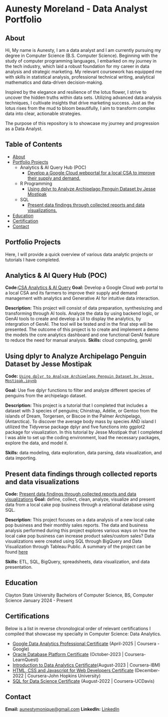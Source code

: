  # Aunesty Moreland - Data Analyst Portfolio

## About
Hi, My name is Aunesty, I am a data analyst and I am currently pursuing my degree in Computer Science (B.S. Computer Science). Beginning with the study of computer programming languages, I embarked on my journey in the tech industry, which laid a robust foundation for my career in data analysis and strategic marketing. My relevant coursework has equipped me with skills in statistical analysis, professional technical writing, analytical mathematics and data-driven decision-making.

Inspired by the elegance and resilience of the lotus flower, I strive to uncover the hidden truths within data sets. Utilizing advanced data analysis techniques, I cultivate insights that drive marketing success. Just as the lotus rises from the mud to bloom beautifully, I aim to transform complex data into clear, actionable strategies.

The purpose of this repository is to showcase my journey and progression as a Data Analyst. 

## Table of Contents
- [About](https://github.com/aunestly/aun-m_portfolio/blob/main/README.md#about)
- [Portfolio Projects](https://github.com/aunestly/aun-m_portfolio/blob/main/README.md#portfolio-projects)
  - Analytics & AI Query Hub (POC)
    - [Develop a Google Cloud webportal for a local CSA to improve their supply and demand.](https://github.com/Aunestly/Fall-AI-Studio-Project/blob/main/README.md#fall-ai-studio-project) 
  - R Programming
    - [ Using dplyr to Analyze Archipelago Penguin Dataset by Jesse Mostipak](https://aunestly.github.io/aun-m_portfolio/#using-dplyr-to-analyze-archipelago-penguin-dataset-by-jesse-mostipak)
  - SQL
    - [ Present data findings through collected reports and data visualizations.](https://github.com/Aunestly/Cake-Pop-Sales-Analysis/blob/main/README.md)
- [Education](https://github.com/Aunestly/aun-m_portfolio/blob/main/README.md#education)
- [Certification](https://github.com/Aunestly/aun-m_portfolio/blob/main/README.md#certification)
- [Contact](https://github.com/Aunestly/aun-m_portfolio/blob/main/README.md#contact)

## Portfolio Projects
Here, I will provide a quick overview of various data analytic projects or tutorials I have completed.

## Analytics & AI Query Hub (POC)
**Code:**[CSA Analytics & AI Query](https://github.com/Aunestly/Fall-AI-Studio-Project/blob/main/README.md#fall-ai-studio-project)
**Goal:** Develop a Google Cloud web portal to a local CSA and its farmers to improve their supply and demand management with analytics and Generative AI for intuitive data interaction.

**Description:** This project will consist of data preparation, synthesiszing and transforming through AI tools. Analyze the data by using backend logic, or GenAI tools to create and develop a UI to display the analytics, by intergration of GenAI. The tool will be tested and in the final step will be presented. The outcome of this project is to create and implement a demo the models the core analytics dashboard and one functional GenAI feature to reduce the need for manual analysis.
**Skills:** cloud computing, genAI

## Using dplyr to Analyze Archipelago Penguin Dataset by Jesse Mostipak
**Code:** [`Using dplyr to Analyze Archipelago Penguin Dataset by Jesse Mostipak.ipynb`](https://github.com/Aunestly/aun-m_portfolio/blob/main/Using%20dplyr%20to%20Analyze%20Archipelago%20Penguin%20Dataset%20by%20Jesse%20Mostipak.ipynb)

**Goal:** Use five dplyr functions to filter and analyze different species of penguins from the archipelago dataset.

**Description:** This project is a tutorial that I completed that includes a dataset with 3 species of penguins; Chinstrap, Adélie, or Gentoo from the islands of Dream, Torgersen, or Biscoe in the Palmer Archipelago, (Antarctica). To discover the average body mass by species AND island I utilized the Tidyverse package dplyr and five functions into ggplot2 package for visualization. In this tutorial by Jesse Mostipak that I completed I was able to set up the coding environment, load the necessary packages, explore the data, and model it. 

**Skills:** data modeling, data exploration, data parsing, data visualization, and data importing.

## Present data findings through collected reports and data visualizations
**Code:** [Present data findings through collected reports and data visualizations](https://github.com/Aunestly/Cake-Pop-Sales-Analysis/blob/main/Data-Visualization)
**Goal:** define, collect, clean, analyze, visualize and present data from a local cake pop business through a relational database using SQL.

**Description:** This project focuses on a data analysis of a new local cake pop business and their monthly sales reports. The data and business analysis performed during this project explores various ways on how the local cake pop business can increase product sales/custom sales? Data visualizations were created using SQL through BigQuery and Data Visualization through Tableau Public. A summary of the project can be found [here](https://github.com/Aunestly/Cake-Pop-Sales-Analysis/blob/main/README.md)

**Skills:**  ETL, SQL, BigQuery, spreadsheets, data visualization, and data presentation.
## Education
Clayton State University
Bachelors of Computer Science, BS, Computer Science
January 2024 - Present
## Certifications
Below is a list in reverse chronological order of  relevant certifications I compiled that showcase my specialty in Computer Science: Data Analytics.
- [Google Data Analytics Professional Certificate](https://www.coursera.org/account/accomplishments/specialization/certificate/OL09609MJUKL) (April-2025 | Coursera - Google)
- [Oracle Database Platform Certificate](https://www.coursera.org/account/accomplishments/verify/89DNSW5BU3EH) (October-2023 | Coursera-LearnQuest)
- [Introduction to Data Analytics Certificate](https://www.coursera.org/account/accomplishments/verify/O6N3MCVTLTR2)(August-2023 | Coursera-IBM)
- [HTML, CSS and Javascript for Web Developers Certificate](https//www.coursera.org/account/accomplishments/verify/K2ZMPBTSKS9W) (December-2022 | Coursera-John Hopkins University)
- [SQL for Data Science Certificate](https://www.coursera.org/account/accomplishments/verify/7QZ6ZYEWAFL6) (August-2022 | Coursera-UCDavis)




## Contact
**Email:** aunestymonique@gmail.com
**LinkedIn:** [LinkedIn](https://www.linkedin.com/in/aunesty-moreland)
